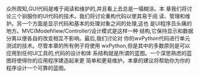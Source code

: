 众所周知,GUI代码是难于阅读和维护的,并且看上去总是一塌糊涂。本
章我们将讨论三个驯服你的UI代码的技术。我们将讨论重构代码以使其易于阅
读、管理和维护。另一个方面是显示代码和基本的处理对象之间的处理,这也
是UI程序员头痛的地方。MVC(ModełView/Controller)设计模式是这样一种
结构,它保持显示和数据分离以便各自的改变相互不影响。最后,我们讨论对
你的wxPython代码进行单元测试的技术。尽管本章的所有例子将使用
wxPython,但是其中的多数原则是可以应用到任何UI工具的,代码的设计和体
系结构就是所谓的蓝图。一个深思熟虑的蓝图将使得你的应用程序建造起来更
简单和更易维护。本章的建议将帮助你为你的程序设计一个可靠的蓝图。